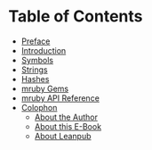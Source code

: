 <a name="toc"></a>
# Table of Contents

- [Preface](#preface)
- [Introduction](#intro)
- [Symbols](#types-symbol)
- [Strings](#strings)
- [Hashes](#hashes)
- [mruby Gems](#gems)
- [mruby API Reference](#ref)
- [Colophon](#colophon)
  - [About the Author](#about-the-author)
  - [About this E-Book](#)
  - [About Leanpub](#)

<!-- break from list -->
